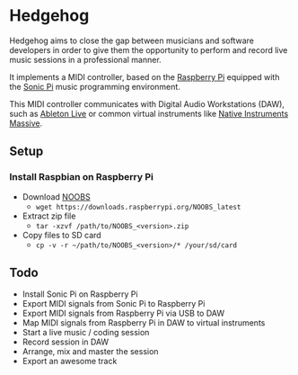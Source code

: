 # Hedgehog

Hedgehog aims to close the gap between musicians and software developers in order to give them the opportunity to perform and record live music sessions in a professional manner.

It implements a MIDI controller, based on the [Raspberry Pi](https://www.raspberrypi.org/) equipped with the [Sonic Pi](https://github.com/samaaron/sonic-pi) music programming environment.

This MIDI controller communicates with Digital Audio Workstations (DAW), such as [Ableton Live](https://www.ableton.com) or common virtual instruments like [Native Instruments Massive](https://www.native-instruments.com/de/products/komplete/synths/massive/).

## Setup

### Install Raspbian on Raspberry Pi

* Download [NOOBS](https://www.raspberrypi.org/downloads/noobs/)
  * `wget https://downloads.raspberrypi.org/NOOBS_latest`
* Extract zip file
  * `tar -xzvf /path/to/NOOBS_<version>.zip`
* Copy files to SD card
  * `cp -v -r ~/path/to/NOOBS_<version>/* /your/sd/card`

## Todo

* Install Sonic Pi on Raspberry Pi
* Export MIDI signals from Sonic Pi to Raspberry Pi
* Export MIDI signals from Raspberry Pi via USB to DAW
* Map MIDI signals from Raspberry Pi in DAW to virtual instruments
* Start a live music / coding session
* Record session in DAW
* Arrange, mix and master the session
* Export an awesome track
